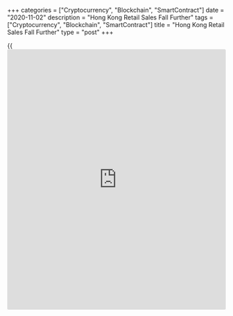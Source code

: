 +++
categories = ["Cryptocurrency", "Blockchain", "SmartContract"]
date = "2020-11-02"
description = "Hong Kong Retail Sales Fall Further"
tags = ["Cryptocurrency", "Blockchain", "SmartContract"]
title = "Hong Kong Retail Sales Fall Further"
type = "post"
+++

{{<iframe id="large-banner" src="https://www.bounty.group/#slide=5.0" width="100%" height="600" scrolling="no" style="border: 0px solid rgb(216, 221, 230); border-radius: 3px;">}}

Hong Kong's retail sales declined further in September, figures from the
Census and Statistics Department showed on Monday.

The retail sales volume declined 13.4 percent year-on-year in September,
same as in August.

The value of retail sales decreased 12.9 percent annually in September,
following a 13.1 percent fall in the preceding month.

Sales value of jewelry, watches and clocks, and valuable gifts declined
25.7 percent annually in September. Sales of clothing, footwear and
allied products fell 19.9 percent and those of other consumer goods
decreased 16.2 percent.

"Nonetheless, having considered that the base of comparison in the month
was not as low as in August, the performance of the retail sector had
actually shown some improvement over August as the third wave of the
local epidemic abated," a government spokesman said.

The spokesman further said that the [business][1] environment of the
retail trade will remain challenging in the near term, as inbound
tourism is unlikely to see a swift rebound and the labor market is still
under pressure.

For comments and feedback [contact](https://www.playgroundfx.com/contact/): editorial@rtt[news](https://www.letsplayfx.com/blog/forex-news-website/).com

[Economic News][2]

 **What parts of the world are seeing the best (and worst) economic
performances lately? Click[here][3] to check out our [Econ Scorecard][3]
and find out! See up-to-the-moment [ranking](https://www.playgroundfx.com/blog/crypto-exchange-ranking/)s for the best and worst
performers in [GDP][4], [unemployment rate][5], [inflation][6] and much
more.**

   1. www.rtt[news](https://www.letsplayfx.com/blog/forex-news-website/).com/Content/Business.aspx
   2. www.rtt[news](https://www.letsplayfx.com/blog/forex-news-website/).com/Content/EconomicNews.aspx
   3. www.rtt[news](https://www.letsplayfx.com/blog/forex-news-website/).com/economic-scorecard/world-rank/retail-sales/highest-performance.aspx
   4. www.rtt[news](https://www.letsplayfx.com/blog/forex-news-website/).com/economic-scorecard/world-rank/GDP/highest-performance.aspx
   5. www.rtt[news](https://www.letsplayfx.com/blog/forex-news-website/).com/economic-scorecard/world-rank/unemployment-rate/lowest-performance.aspx
   6. www.rtt[news](https://www.letsplayfx.com/blog/forex-news-website/).com/economic-scorecard/world-rank/CPI/highest-performance.aspx
